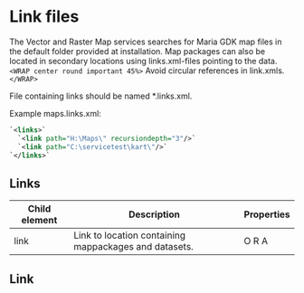 # Link files

The Vector and Raster Map services searches for Maria GDK map files in the default folder provided at installation. Map packages can also be located in secondary locations using links.xml-files pointing to the data. 
`<WRAP center round important 45%>`
Avoid circular references in link.xmls.
`</WRAP>`

File containing links should be named *.links.xml.

Example maps.links.xml:

```xml
`<links>`
  `<link path="H:\Maps\" recursiondepth="3"/>`
  `<link path="C:\servicetest\kart\"/>`
`</links>`
```
## Links

 
 | Child element | Description                                           | Properties | 
 | ------------- | -----------                                           | ---------- | 
 | link          | Link to location containing mappackages and datasets. | O R A      | 

## Link

